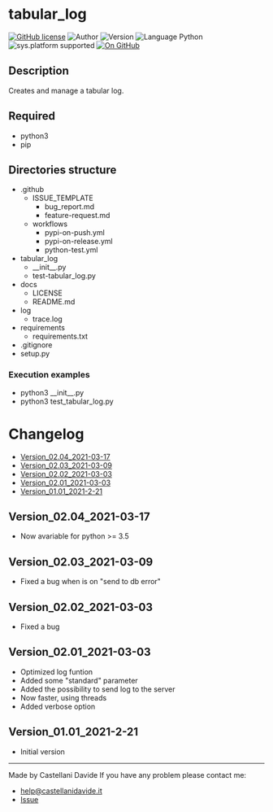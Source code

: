 # tabular_log
[![GitHub license](https://img.shields.io/badge/license-GNU-green?style=flat)](https://github.com/CastellaniDavide/cpp-tabular_log/blob/master/LICENSE) ![Author](https://img.shields.io/badge/author-Castellani%20Davide-green?style=flat) ![Version](https://img.shields.io/badge/version-v02.04-blue?style=flat) ![Language Python](https://img.shields.io/badge/language-Python-yellowgreen?style=flat) ![sys.platform supported](https://img.shields.io/badge/OS%20platform%20supported-All-blue?style=flat) [![On GitHub](https://img.shields.io/badge/on%20GitHub-True-green?style=flat&logo=github)](https://github.com/CastellaniDavide/tabular_log)

## Description
Creates and manage a tabular log.

## Required
 - python3
 - pip
 
## Directories structure
 - .github
   - ISSUE_TEMPLATE
     - bug_report.md
     - feature-request.md
   - workflows
     - pypi-on-push.yml
     - pypi-on-release.yml
     - python-test.yml
 - tabular_log
	 - \_\_init\_\_.py
     - test-tabular_log.py
 - docs
   - LICENSE
   - README.md
 - log
	 - trace.log
 - requirements
   - requirements.txt
 - .gitignore
 - setup.py
   
### Execution examples  
 - python3 \_\_init\_\_.py
 - python3 test_tabular_log.py

# Changelog
 - [Version_02.04_2021-03-17](#Version_0204_2021-03-17)
 - [Version_02.03_2021-03-09](#Version_0203_2021-03-09)
 - [Version_02.02_2021-03-03](#Version_0202_2021-03-03)
 - [Version_02.01_2021-03-03](#Version_0201_2021-03-03)
 - [Version_01.01_2021-2-21](#Version_0101_2021-2-21)

## Version_02.04_2021-03-17
 - Now avariable for python >= 3.5

## Version_02.03_2021-03-09
 - Fixed a bug when is on "send to db error"

## Version_02.02_2021-03-03
 - Fixed a bug

## Version_02.01_2021-03-03
 - Optimized log funtion
 - Added some "standard" parameter
 - Added the possibility to send log to the server
 - Now faster, using threads
 - Added verbose option

## Version_01.01_2021-2-21
 - Initial version

---
Made by Castellani Davide 
If you have any problem please contact me:
- help@castellanidavide.it
- [Issue](https://github.com/CastellaniDavide/tabular_log/issues)
